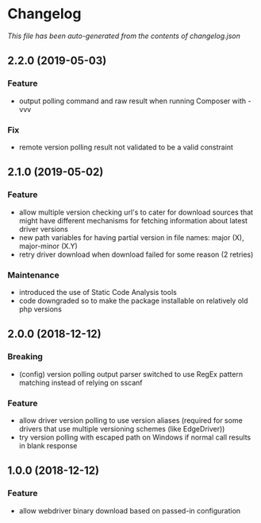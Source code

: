 # Changelog

_This file has been auto-generated from the contents of changelog.json_

## 2.2.0 (2019-05-03)

### Feature

* output polling command and raw result when running Composer with -vvv

### Fix

* remote version polling result not validated to be a valid constraint


## 2.1.0 (2019-05-02)

### Feature

* allow multiple version checking url's to cater for download sources that might have different mechanisms for fetching information about latest driver versions
* new path variables for having partial version in file names: major (X), major-minor (X.Y)
* retry driver download when download failed for some reason (2 retries)

### Maintenance

* introduced the use of Static Code Analysis tools
* code downgraded so to make the package installable on relatively old php versions


## 2.0.0 (2018-12-12)

### Breaking

* (config) version polling output parser switched to use RegEx pattern matching instead of relying on sscanf

### Feature

* allow driver version polling to use version aliases (required for some drivers that use multiple versioning schemes (like EdgeDriver))
* try version polling with escaped path on Windows if normal call results in blank response


## 1.0.0 (2018-12-12)

### Feature

* allow webdriver binary download based on passed-in configuration